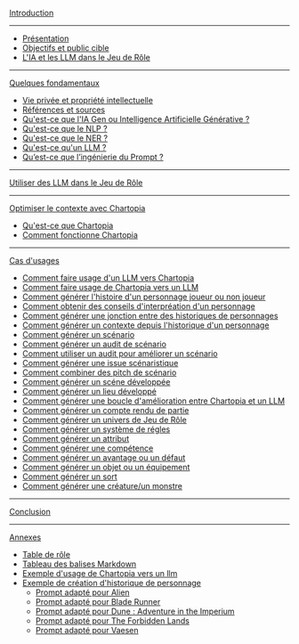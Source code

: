 [Introduction](https://github.com/ChrisLex-Freelance/JDRIAAIRPG/blob/main/Usage%20des%20LLM%20dans%20le%20JDR.md#introduction)
***
* [Présentation](https://github.com/ChrisLex-Freelance/JDRIAAIRPG/blob/main/Usage%20des%20LLM%20dans%20le%20JDR.md#pr%C3%A9sentation)
* [Objectifs et public cible](https://github.com/ChrisLex-Freelance/JDRIAAIRPG/edit/main/Usage%20des%20LLM%20dans%20le%20JDR.md#objectifs-et-public-cible)
* [L'IA et les LLM dans le Jeu de Rôle](https://github.com/ChrisLex-Freelance/JDRIAAIRPG/edit/main/Usage%20des%20LLM%20dans%20le%20JDR.md#lia-et-les-llm-dans-le-jdr)
***
[Quelques fondamentaux](https://github.com/ChrisLex-Freelance/JDRIAAIRPG/edit/main/Usage%20des%20LLM%20dans%20le%20JDR.md#quelques-fondamentaux)
* [Vie privée et propriété intellectuelle](https://github.com/ChrisLex-Freelance/JDRIAAIRPG/edit/main/Usage%20des%20LLM%20dans%20le%20JDR.md#vie-priv%C3%A9e-et-propri%C3%A9t%C3%A9-intellectuelle)
* [Références et sources](https://github.com/ChrisLex-Freelance/JDRIAAIRPG/edit/main/Usage%20des%20LLM%20dans%20le%20JDR.md#r%C3%A9f%C3%A9rences-et-sources)
* [Qu'est-ce que l'IA Gen ou Intelligence Artificielle Générative ?](https://github.com/ChrisLex-Freelance/JDRIAAIRPG/edit/main/Usage%20des%20LLM%20dans%20le%20JDR.md#quest-ce-que-la-gen-ai-ou-intelligence-artificielle-g%C3%A9n%C3%A9rative-)
* [Qu'est-ce que le NLP ?](https://github.com/ChrisLex-Freelance/JDRIAAIRPG/edit/main/Usage%20des%20LLM%20dans%20le%20JDR.md#quest-ce-que-le-nlp-)
* [Qu'est-ce que le NER ?](https://github.com/ChrisLex-Freelance/JDRIAAIRPG/edit/main/Usage%20des%20LLM%20dans%20le%20JDR.md#quest-ce-que-le-ner-)
* [Qu'est-ce qu'un LLM ?](https://github.com/ChrisLex-Freelance/JDRIAAIRPG/edit/main/Usage%20des%20LLM%20dans%20le%20JDR.md#quest-ce-quun-llm-)
* [Qu’est-ce que l’ingénierie du Prompt ?](https://github.com/ChrisLex-Freelance/JDRIAAIRPG/edit/main/Usage%20des%20LLM%20dans%20le%20JDR.md#quest-ce-que-ling%C3%A9nierie-du-prompt)
***
[Utiliser des LLM dans le Jeu de Rôle](https://github.com/ChrisLex-Freelance/JDRIAAIRPG/edit/main/Usage%20des%20LLM%20dans%20le%20JDR.md#utiliser-des-llm-dans-le-jeu-de-r%C3%B4le)
***
[Optimiser le contexte avec Chartopia](https://github.com/ChrisLex-Freelance/JDRIAAIRPG/edit/main/Usage%20des%20LLM%20dans%20le%20JDR.md#optimiser-le-contexte-avec-chartopia)
* [Qu'est-ce que Chartopia](https://github.com/ChrisLex-Freelance/JDRIAAIRPG/edit/main/Usage%20des%20LLM%20dans%20le%20JDR.md#quest-ce-que-chartopia)
* [Comment fonctionne Chartopia](https://github.com/ChrisLex-Freelance/JDRIAAIRPG/edit/main/Usage%20des%20LLM%20dans%20le%20JDR.md#comment-fonctionne-chartopia-)
***
[Cas d'usages](https://github.com/ChrisLex-Freelance/JDRIAAIRPG/edit/main/Usage%20des%20LLM%20dans%20le%20JDR.md#cas-dusages)
* [Comment faire usage d'un LLM vers Chartopia](https://github.com/ChrisLex-Freelance/JDRIAAIRPG/edit/main/Usage%20des%20LLM%20dans%20le%20JDR.md#comment-faire-usage-dun-llm-vers-chartopia)
* [Comment faire usage de Chartopia vers un LLM](https://github.com/ChrisLex-Freelance/JDRIAAIRPG/edit/main/Usage%20des%20LLM%20dans%20le%20JDR.md#comment-faire-usage-de-chartopia-vers-un-llm)
* [Comment générer l'histoire d'un personnage joueur ou non joueur](https://github.com/ChrisLex-Freelance/JDRIAAIRPG/edit/main/Usage%20des%20LLM%20dans%20le%20JDR.md#g%C3%A9n%C3%A9ration-dhistoires-de-personnage-joueur-ou-non-joueur)
* [Comment obtenir des conseils d'interpréation d'un personnage](https://github.com/ChrisLex-Freelance/JDRIAAIRPG/edit/main/Usage%20des%20LLM%20dans%20le%20JDR.md#conseils-dinterpr%C3%A9tation)
* [Comment générer une jonction entre des historiques de personnages](https://github.com/ChrisLex-Freelance/JDRIAAIRPG/edit/main/Usage%20des%20LLM%20dans%20le%20JDR.md#g%C3%A9n%C3%A9ration-dune-jonction-entre-les-historiques-de-personnages)
* [Comment générer un contexte depuis l'historique d'un personnage](https://github.com/ChrisLex-Freelance/JDRIAAIRPG/edit/main/Usage%20des%20LLM%20dans%20le%20JDR.md#g%C3%A9n%C3%A9ration-dun-contexte-depuis-lhistorique-dun-personnage)
* [Comment générer un scénario](https://github.com/ChrisLex-Freelance/JDRIAAIRPG/edit/main/Usage%20des%20LLM%20dans%20le%20JDR.md#g%C3%A9n%C3%A9ration-dun-sc%C3%A9nario)
* [Comment générer un audit de scénario](https://github.com/ChrisLex-Freelance/JDRIAAIRPG/edit/main/Usage%20des%20LLM%20dans%20le%20JDR.md#g%C3%A9n%C3%A9ration-dun-audit-de-sc%C3%A9nario)
* [Comment utiliser un audit pour améliorer un scénario](https://github.com/ChrisLex-Freelance/JDRIAAIRPG/edit/main/Usage%20des%20LLM%20dans%20le%20JDR.md#am%C3%A9lioration-des-sc%C3%A9narios)
* [Comment générer une issue scénaristique](https://github.com/ChrisLex-Freelance/JDRIAAIRPG/edit/main/Usage%20des%20LLM%20dans%20le%20JDR.md#g%C3%A9n%C3%A9ration-dissues-sc%C3%A9naristiques)
* [Comment combiner des pitch de scénario](https://github.com/ChrisLex-Freelance/JDRIAAIRPG/edit/main/Usage%20des%20LLM%20dans%20le%20JDR.md#g%C3%A9n%C3%A9ration-de-combinaison-de-sc%C3%A9narios)
* [Comment générer un scéne développée](https://github.com/ChrisLex-Freelance/JDRIAAIRPG/edit/main/Usage%20des%20LLM%20dans%20le%20JDR.md#g%C3%A9n%C3%A9ration-dune-sc%C3%A8ne-d%C3%A9velopp%C3%A9)
* [Comment générer un lieu développé](https://github.com/ChrisLex-Freelance/JDRIAAIRPG/edit/main/Usage%20des%20LLM%20dans%20le%20JDR.md#g%C3%A9n%C3%A9ration-dun-lieu-d%C3%A9velopp%C3%A9)
* [Comment générer une boucle d'amélioration entre Chartopia et un LLM](https://github.com/ChrisLex-Freelance/JDRIAAIRPG/edit/main/Usage%20des%20LLM%20dans%20le%20JDR.md#feedback-loop-entre-le-llm-et-chartopia)
* [Comment générer un compte rendu de partie](https://github.com/ChrisLex-Freelance/JDRIAAIRPG/edit/main/Usage%20des%20LLM%20dans%20le%20JDR.md#g%C3%A9n%C3%A9ration-de-comptes-rendus-de-partie)
* [Comment générer un univers de Jeu de Rôle](https://github.com/ChrisLex-Freelance/JDRIAAIRPG/edit/main/Usage%20des%20LLM%20dans%20le%20JDR.md#conception-dunivers)
* [Comment générer un système de régles](https://github.com/ChrisLex-Freelance/JDRIAAIRPG/edit/main/Usage%20des%20LLM%20dans%20le%20JDR.md#conception-dun-cadre-de-r%C3%A8gle)
* [Comment générer un attribut](https://github.com/ChrisLex-Freelance/JDRIAAIRPG/edit/main/Usage%20des%20LLM%20dans%20le%20JDR.md#cr%C3%A9ation-dun-attribut)
* [Comment générer une compétence](https://github.com/ChrisLex-Freelance/JDRIAAIRPG/edit/main/Usage%20des%20LLM%20dans%20le%20JDR.md#cr%C3%A9ation-dune-comp%C3%A9tence)
* [Comment générer un avantage ou un défaut](https://github.com/ChrisLex-Freelance/JDRIAAIRPG/edit/main/Usage%20des%20LLM%20dans%20le%20JDR.md#cr%C3%A9ation-dun-avantaged%C3%A9faut)
* [Comment générer un objet ou un équipement](https://github.com/ChrisLex-Freelance/JDRIAAIRPG/edit/main/Usage%20des%20LLM%20dans%20le%20JDR.md#cr%C3%A9ation-dun-objet)
* [Comment générer un sort](https://github.com/ChrisLex-Freelance/JDRIAAIRPG/edit/main/Usage%20des%20LLM%20dans%20le%20JDR.md#cr%C3%A9ation-dun-sort)
* [Comment générer une créature/un monstre](https://github.com/ChrisLex-Freelance/JDRIAAIRPG/edit/main/Usage%20des%20LLM%20dans%20le%20JDR.md#cr%C3%A9ation-dune-cr%C3%A9aturemonstre)
***
[Conclusion](https://github.com/ChrisLex-Freelance/JDRIAAIRPG/edit/main/Usage%20des%20LLM%20dans%20le%20JDR.md#conclusion)
***
[Annexes](https://github.com/ChrisLex-Freelance/JDRIAAIRPG/edit/main/Usage%20des%20LLM%20dans%20le%20JDR.md#annexes)
* [Table de rôle](https://github.com/ChrisLex-Freelance/JDRIAAIRPG/edit/main/Usage%20des%20LLM%20dans%20le%20JDR.md#table-des-r%C3%B4les)
* [Tableau des balises Markdown](https://github.com/ChrisLex-Freelance/JDRIAAIRPG/edit/main/Usage%20des%20LLM%20dans%20le%20JDR.md#tableau-des-balises-markdown)
* [Exemple d'usage de Chartopia vers un llm](https://github.com/ChrisLex-Freelance/JDRIAAIRPG/edit/main/Usage%20des%20LLM%20dans%20le%20JDR.md#exemple-dusage-de-chartopia-vers-un-llm)
* [Exemple de création d'historique de personnage](https://github.com/ChrisLex-Freelance/JDRIAAIRPG/edit/main/Usage%20des%20LLM%20dans%20le%20JDR.md#exemple-dhistorique-de-personnage)
  * [Prompt adapté pour Alien]()
  * [Prompt adapté pour Blade Runner]()
  * [Prompt adapté pour Dune : Adventure in the Imperium]()
  * [Prompt adapté pour The Forbidden Lands]()
  * [Prompt adapté pour Vaesen]()
